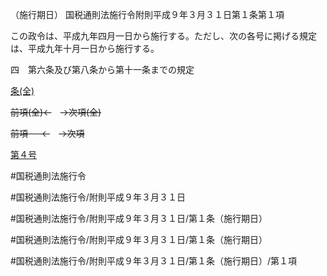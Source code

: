 （施行期日）
国税通則法施行令附則平成９年３月３１日第１条第１項

この政令は、平成九年四月一日から施行する。ただし、次の各号に掲げる規定は、平成九年十月一日から施行する。

四　第六条及び第八条から第十一条までの規定

[条(全)](国税通則法施行＿令附則平成９年３月３１日第１条_.md)

~~前項(全)←~~　~~→次項(全)~~

~~前項 　 ←~~　~~→次項~~

[第４号](国税通則法施行＿令附則平成９年３月３１日第１条第１項第４号.md)  

#国税通則法施行令

#国税通則法施行令/附則平成９年３月３１日

#国税通則法施行令/附則平成９年３月３１日/第１条（施行期日）

#国税通則法施行令/附則平成９年３月３１日/第１条（施行期日）

#国税通則法施行令/附則平成９年３月３１日/第１条（施行期日）/第１項


